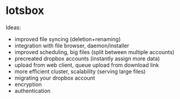 # lotsbox

Ideas:

* improved file syncing (deletion+renaming)
* integration with file browser, daemon/installer
* improved scheduling, big files (split between multiple accounts)
* precreated dropbox accounts (instantly assign more data)
* upload from web client, queue upload from download link
* more efficient cluster, scalability (serving large files)
* migrating your dropbox account
* encryption
* authentication
